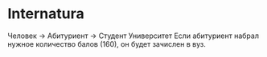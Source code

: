 # Internatura
Человек -> Абитуриент -> Студент    Университет
Если абитуриент набрал нужное количество балов (160), он будет зачислен в вуз.  
